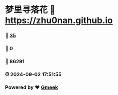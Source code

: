 # 梦里寻落花 :link: https://zhu0nan.github.io 
### :page_facing_up: [35](https://zhu0nan.github.io/tag.html) 
### :speech_balloon: 0 
### :hibiscus: 86291 
### :alarm_clock: 2024-09-02 17:51:55 
### Powered by :heart: [Gmeek](https://github.com/Meekdai/Gmeek)
